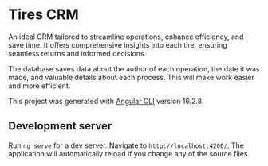 # Tires CRM

An ideal CRM tailored to streamline operations, enhance efficiency, and save time. It offers comprehensive insights into each tire, ensuring seamless returns and informed decisions.

The database saves data about the author of each operation, the date it was made, and valuable details about each process. This will make work easier and more efficient.

This project was generated with [Angular CLI](https://github.com/angular/angular-cli) version 16.2.8.

## Development server

Run `ng serve` for a dev server. Navigate to `http://localhost:4200/`. The application will automatically reload if you change any of the source files.
